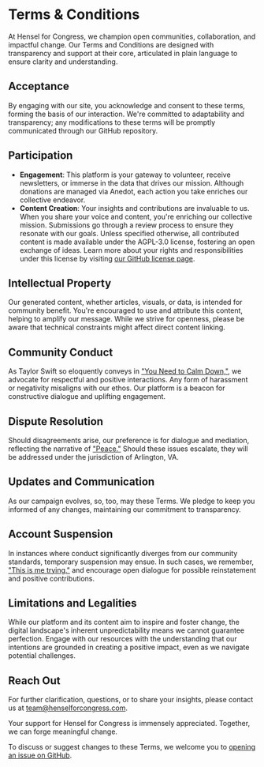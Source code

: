 # Terms & Conditions
At Hensel for Congress, we champion open communities, collaboration, and impactful change. Our Terms and Conditions are designed with transparency and support at their core, articulated in plain language to ensure clarity and understanding.


## Acceptance

By engaging with our site, you acknowledge and consent to these terms, forming the basis of our interaction. We're committed to adaptability and transparency; any modifications to these terms will be promptly communicated through our GitHub repository.

 ## Participation

 - **Engagement**: This platform is your gateway to volunteer, receive newsletters, or immerse in the data that drives our mission. Although donations are managed via Anedot, each action you take enriches our collective endeavor.
 - **Content Creation**: Your insights and contributions are invaluable to us. When you share your voice and content, you're enriching our collective mission. Submissions go through a review process to ensure they resonate with our goals. Unless specified otherwise, all contributed content is made available under the AGPL-3.0 license, fostering an open exchange of ideas. Learn more about your rights and responsibilities under this license by visiting [our GitHub license page](https://github.com/HenselForCongress/references/blob/main/LICENSE).

 ## Intellectual Property

Our generated content, whether articles, visuals, or data, is intended for community benefit. You're encouraged to use and attribute this content, helping to amplify our message. While we strive for openness, please be aware that technical constraints might affect direct content linking.

 ## Community Conduct

As Taylor Swift so eloquently conveys in ["You Need to Calm Down,"](https://song.link/https://open.spotify.com/track/6RRNNciQGZEXnqk8SQ9yv5?si=0e6febcda386459e), we advocate for respectful and positive interactions. Any form of harassment or negativity misaligns with our ethos. Our platform is a beacon for constructive dialogue and uplifting engagement.

 ## Dispute Resolution

 Should disagreements arise, our preference is for dialogue and mediation, reflecting the narrative of ["Peace."](https://song.link/https://open.spotify.com/track/7MbT4I8qGntX4fMdqMQgke?si=e2db4b57c76243bb) Should these issues escalate, they will be addressed under the jurisdiction of Arlington, VA.

 ## Updates and Communication

As our campaign evolves, so, too, may these Terms. We pledge to keep you informed of any changes, maintaining our commitment to transparency.

 ## Account Suspension

In instances where conduct significantly diverges from our community standards, temporary suspension may ensue. In such cases, we remember, ["This is me trying."](https://song.link/https://open.spotify.com/track/7kt9e9LFSpN1zQtYEl19o1?si=3f0b5eeb62114d36) and encourage open dialogue for possible reinstatement and positive contributions.

 ## Limitations and Legalities

While our platform and its content aim to inspire and foster change, the digital landscape's inherent unpredictability means we cannot guarantee perfection. Engage with our resources with the understanding that our intentions are grounded in creating a positive impact, even as we navigate potential challenges.

 ## Reach Out

For further clarification, questions, or to share your insights, please contact us at team@henselforcongress.com.

Your support for Hensel for Congress is immensely appreciated. Together, we can forge meaningful change.

To discuss or suggest changes to these Terms, we welcome you to [opening an issue on GitHub](https://github.com/HenselForCongress/references/issues).




